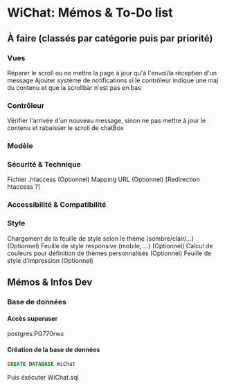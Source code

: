 # WiChat: Mémos & To-Do list

## À faire (classés par catégorie puis par priorité)

### Vues

Réparer le scroll ou ne mettre la page à jour qu'à l'envoi/la réception d'un message
Ajouter système de notifications si le contrôleur indique une maj du contenu et que la scrollbar n'est pas en bas

### Contrôleur

Vérifier l'arrivée d'un nouveau message, sinon ne pas mettre à jour le contenu et rabaisser le scroll de chatBox

### Modèle

### Sécurité & Technique

Fichier .htaccess (Optionnel)
Mapping URL (Optionnel) [Redirection htaccess ?]

### Accessibilité & Compatibilité

### Style

Chargement de la feuille de style selon le thème (sombre/clair/...) (Optionnel)
Feuille de style responsive (mobile, ...) (Optionnel)
Calcul de couleurs pour définition de thèmes personnalisés (Optionnel)
Feuille de style d'impression (Optionnel)

## Mémos & Infos Dev

### Base de données

#### Accès superuser

postgres:PG770rwx

#### Création de la base de données

```sql
CREATE DATABASE WiChat
```

Puis éxécuter WiChat.sql
